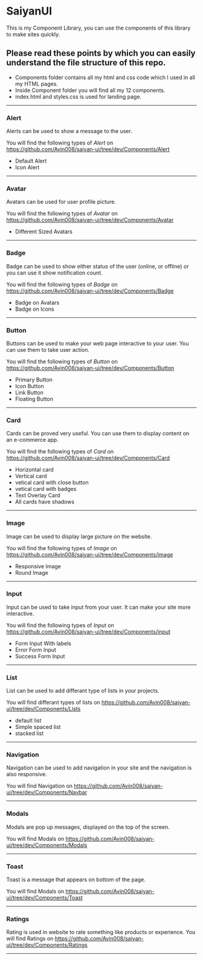 # SaiyanUI

 This is my Component Library, you can use the components of this library to make sites quickly.
 
## Please read these points by which you can easily understand the file structure of this repo.
 
 - Components folder contains all my html and css code which I used in all my HTML pages.
 - Inside Component folder you will find all my 12 components.
 - index.html and styles.css is used for landing page.
 
---

### Alert

Alerts can be used to show a message to the user.

You will find the following types of *Alert* on https://github.com/Avin008/saiyan-ui/tree/dev/Components/Alert

- Default Alert
- Icon Alert

---

### Avatar

Avatars can be used for user profile picture.

You will find the following types of *Avatar* on https://github.com/Avin008/saiyan-ui/tree/dev/Components/Avatar

- Different Sized Avatars

---

### Badge

Badge can be used to show either status of the user (online, or offline) or you can use it show notification count.

You will find the following types of *Badge* on https://github.com/Avin008/saiyan-ui/tree/dev/Components/Badge

- Badge on Avatars
- Badge on Icons

---

### Button

Buttons can be used to make your web page interactive to your user. You can use them to take user action.

You will find the following types of *Button* on https://github.com/Avin008/saiyan-ui/tree/dev/Components/Button

- Primary Button
- Icon Button
- Link Button
- Floating Button

---

### Card

Cards can be proved very useful. You can use them to display content on an e-commerce app.

You will find the following types of *Card* on https://github.com/Avin008/saiyan-ui/tree/dev/Components/Card

- Horizontal card
- Vertical card
- vetical card with close button
- vetical card with badges
- Text Overlay Card
- All cards have shadows

---

### Image

Image can be used to display large picture on the website.

You will find the following types of *Image* on https://github.com/Avin008/saiyan-ui/tree/dev/Components/image

- Responsive Image
- Round Image

---

### Input

Input can be used to take input from your user. It can make your site more interactive.

You will find the following types of *Input* on https://github.com/Avin008/saiyan-ui/tree/dev/Components/input

- Form Input With labels
- Error Form Input
- Success Form Input

---

### List

List can be used to add differant type of lists in your projects.

You will find differant types of lists on https://github.com/Avin008/saiyan-ui/tree/dev/Components/Lists

- default list
- Simple spaced list
- stacked list

---

### Navigation

Navigation can be used to add navigation in your site and the navigation is also responsive.

You will find Navigation on https://github.com/Avin008/saiyan-ui/tree/dev/Components/Navbar

---


### Modals

Modals are pop up messages, displayed on the top of the screen.

You will find Modals on https://github.com/Avin008/saiyan-ui/tree/dev/Components/Modals

---


### Toast

Toast is a message that appears on bottom of the page.

You will find Modals on https://github.com/Avin008/saiyan-ui/tree/dev/Components/Toast

---

### Ratings

Rating is used in website to rate something like products or experience.
You will find Ratings on https://github.com/Avin008/saiyan-ui/tree/dev/Components/Ratings

---
